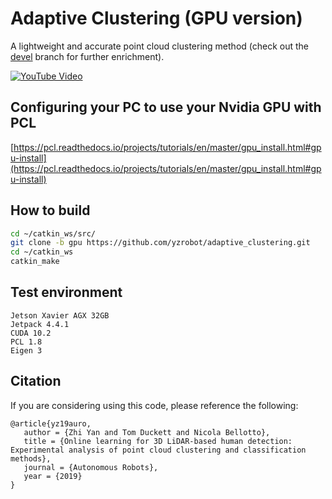 # Adaptive Clustering (GPU version) #

A lightweight and accurate point cloud clustering method (check out the [devel](https://github.com/yzrobot/adaptive_clustering/tree/devel) branch for further enrichment).

[![YouTube Video](https://img.youtube.com/vi/rmPn7mWssto/0.jpg)](https://www.youtube.com/watch?v=rmPn7mWssto)

## Configuring your PC to use your Nvidia GPU with PCL ##

[https://pcl.readthedocs.io/projects/tutorials/en/master/gpu_install.html#gpu-install](https://pcl.readthedocs.io/projects/tutorials/en/master/gpu_install.html#gpu-install)

## How to build ##
```sh
cd ~/catkin_ws/src/
git clone -b gpu https://github.com/yzrobot/adaptive_clustering.git
cd ~/catkin_ws
catkin_make
```

## Test environment ##
```
Jetson Xavier AGX 32GB
Jetpack 4.4.1
CUDA 10.2
PCL 1.8
Eigen 3
```

## Citation ##
If you are considering using this code, please reference the following:
```
@article{yz19auro,
   author = {Zhi Yan and Tom Duckett and Nicola Bellotto},
   title = {Online learning for 3D LiDAR-based human detection: Experimental analysis of point cloud clustering and classification methods},
   journal = {Autonomous Robots},
   year = {2019}
}
```
